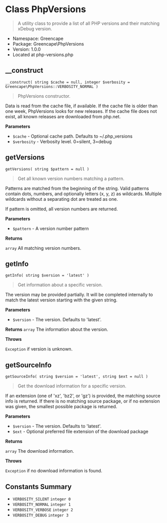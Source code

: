 # Class PhpVersions

> A utility class to provide a list of all PHP versions and their matching xDebug version.

  - Namespace: Greencape
  - Package: Greencape\PhpVersions
  - Version: 1.0.0
  - Located at php-versions.php

## __construct
`__construct( string $cache = null, integer $verbosity = Greencape\PhpVersions::VERBOSITY_NORMAL )`

> PhpVersions constructor.

Data is read from the cache file, if available. If the cache file is older than one week, PhpVersions looks for new releases. If the cache file does not exist, all known releases are downloaded from php.net.

**Parameters**

  - `$cache` - Optional cache path. Defaults to ~/.php_versions
  - `$verbosity` - Verbosity level. 0=silent, 3=debug

## getVersions

`getVersions( string $pattern = null )`

> Get all known version numbers matching a pattern.

Patterns are matched from the beginning of the string. Valid patterns contain dots, numbers, and optionally letters (x, y, z) as wildcards. Multiple wildcards without a separating dot are treated as one.

If pattern is omitted, all version numbers are returned.

**Parameters**

  - `$pattern` - A version number pattern

**Returns**

`array` All matching version numbers.

## getInfo

`getInfo( string $version = 'latest' )`

> Get information about a specific version.

The version may be provided partially. It will be completed internally to match the latest version starting with the given string.

**Parameters**

  - `$version` - The version. Defaults to 'latest'.

**Returns**
`array` The information about the version.

**Throws**

`Exception` if version is unknown.

## getSourceInfo

`getSourceInfo( string $version = 'latest', string $ext = null )`

> Get the download information for a specific version.

If an extension (one of 'xz', 'bz2', or 'gz') is provided, the matching source info is returned. If there is no matching source package, or if no extension was given, the smallest possible package is returned.

**Parameters**

  - `$version` - The version. Defaults to 'latest'.
  - `$ext` - Optional preferred file extension of the download package

**Returns**

`array` The download information.

**Throws**

`Exception` if no download information is found.

## Constants Summary

  - `VERBOSITY_SILENT` `integer 0`
  - `VERBOSITY_NORMAL` `integer 1`
  - `VERBOSITY_VERBOSE` `integer 2`
  - `VERBOSITY_DEBUG` `integer 3` 
